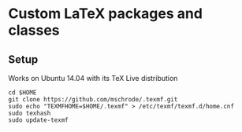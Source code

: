Custom LaTeX packages and classes
=================================

Setup
-----
Works on Ubuntu 14.04 with its TeX Live distribution
~~~
cd $HOME
git clone https://github.com/mschrode/.texmf.git
sudo echo "TEXMFHOME=$HOME/.texmf" > /etc/texmf/texmf.d/home.cnf
sudo texhash
sudo update-texmf
~~~